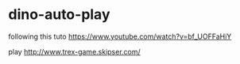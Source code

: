# dino-auto-play
following this tuto https://www.youtube.com/watch?v=bf_UOFFaHiY

play http://www.trex-game.skipser.com/

